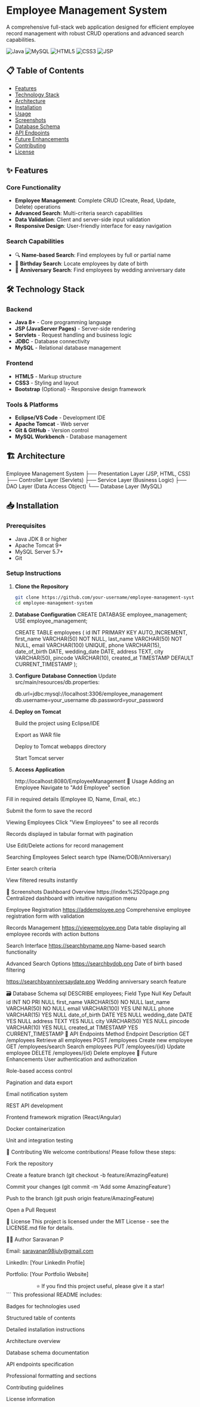 # Employee Management System

A comprehensive full-stack web application designed for efficient employee record management with robust CRUD operations and advanced search capabilities.

![Java](https://img.shields.io/badge/Java-ED8B00?style=for-the-badge&logo=java&logoColor=white)
![MySQL](https://img.shields.io/badge/MySQL-005C84?style=for-the-badge&logo=mysql&logoColor=white)
![HTML5](https://img.shields.io/badge/HTML5-E34F26?style=for-the-badge&logo=html5&logoColor=white)
![CSS3](https://img.shields.io/badge/CSS3-1572B6?style=for-the-badge&logo=css3&logoColor=white)
![JSP](https://img.shields.io/badge/JSP-007396?style=for-the-badge&logo=java&logoColor=white)

## 📋 Table of Contents

- [Features](#features)
- [Technology Stack](#technology-stack)
- [Architecture](#architecture)
- [Installation](#installation)
- [Usage](#usage)
- [Screenshots](#screenshots)
- [Database Schema](#database-schema)
- [API Endpoints](#api-endpoints)
- [Future Enhancements](#future-enhancements)
- [Contributing](#contributing)
- [License](#license)

## ✨ Features

### Core Functionality
- **Employee Management**: Complete CRUD (Create, Read, Update, Delete) operations
- **Advanced Search**: Multi-criteria search capabilities
- **Data Validation**: Client and server-side input validation
- **Responsive Design**: User-friendly interface for easy navigation

### Search Capabilities
- 🔍 **Name-based Search**: Find employees by full or partial name
- 🎂 **Birthday Search**: Locate employees by date of birth
- 💍 **Anniversary Search**: Find employees by wedding anniversary date

## 🛠 Technology Stack

### Backend
- **Java 8+** - Core programming language
- **JSP (JavaServer Pages)** - Server-side rendering
- **Servlets** - Request handling and business logic
- **JDBC** - Database connectivity
- **MySQL** - Relational database management

### Frontend
- **HTML5** - Markup structure
- **CSS3** - Styling and layout
- **Bootstrap** (Optional) - Responsive design framework

### Tools & Platforms
- **Eclipse/VS Code** - Development IDE
- **Apache Tomcat** - Web server
- **Git & GitHub** - Version control
- **MySQL Workbench** - Database management

## 🏗 Architecture
Employee Management System
├── Presentation Layer (JSP, HTML, CSS)
├── Controller Layer (Servlets)
├── Service Layer (Business Logic)
├── DAO Layer (Data Access Object)
└── Database Layer (MySQL)


## 📥 Installation

### Prerequisites
- Java JDK 8 or higher
- Apache Tomcat 9+
- MySQL Server 5.7+
- Git

### Setup Instructions

1. **Clone the Repository**
   ```bash
   git clone https://github.com/your-username/employee-management-system.git
   cd employee-management-system
2. **Database Configuration**
   CREATE DATABASE employee_management;
   USE employee_management;

   CREATE TABLE employees (
     id INT PRIMARY KEY AUTO_INCREMENT,
     first_name VARCHAR(50) NOT NULL,
     last_name VARCHAR(50) NOT NULL,
     email VARCHAR(100) UNIQUE,
     phone VARCHAR(15),
     date_of_birth DATE,
     wedding_date DATE,
     address TEXT,
     city VARCHAR(50),
     pincode VARCHAR(10),
     created_at TIMESTAMP DEFAULT CURRENT_TIMESTAMP
);
3. **Configure Database Connection**
   Update src/main/resources/db.properties:
   
    db.url=jdbc:mysql://localhost:3306/employee_management
    db.username=your_username
    db.password=your_password

4. **Deploy on Tomcat**

   Build the project using Eclipse/IDE

   Export as WAR file

   Deploy to Tomcat webapps directory

   Start Tomcat server

5. **Access Application**
   
   http://localhost:8080/EmployeeManagement
📖 Usage
Adding an Employee
Navigate to "Add Employee" section

Fill in required details (Employee ID, Name, Email, etc.)

Submit the form to save the record

Viewing Employees
Click "View Employees" to see all records

Records displayed in tabular format with pagination

Use Edit/Delete actions for record management

Searching Employees
Select search type (Name/DOB/Anniversary)

Enter search criteria

View filtered results instantly

📸 Screenshots
Dashboard Overview
https://index%2520page.png
Centralized dashboard with intuitive navigation menu

Employee Registration
https://addemployee.png
Comprehensive employee registration form with validation

Records Management
https://viewemployee.png
Data table displaying all employee records with action buttons

Search Interface
https://searchbyname.png
Name-based search functionality

Advanced Search Options
https://searchbydob.png
Date of birth based filtering

https://searchbyanniversaydate.png
Wedding anniversary search feature

🗃 Database Schema
sql
DESCRIBE employees;
Field	Type	Null	Key	Default
id	INT	NO	PRI	NULL
first_name	VARCHAR(50)	NO		NULL
last_name	VARCHAR(50)	NO		NULL
email	VARCHAR(100)	YES	UNI	NULL
phone	VARCHAR(15)	YES		NULL
date_of_birth	DATE	YES		NULL
wedding_date	DATE	YES		NULL
address	TEXT	YES		NULL
city	VARCHAR(50)	YES		NULL
pincode	VARCHAR(10)	YES		NULL
created_at	TIMESTAMP	YES		CURRENT_TIMESTAMP
🔌 API Endpoints
Method	Endpoint	Description
GET	/employees	Retrieve all employees
POST	/employees	Create new employee
GET	/employees/search	Search employees
PUT	/employees/{id}	Update employee
DELETE	/employees/{id}	Delete employee
🚀 Future Enhancements
User authentication and authorization

Role-based access control

Pagination and data export

Email notification system

REST API development

Frontend framework migration (React/Angular)

Docker containerization

Unit and integration testing

🤝 Contributing
We welcome contributions! Please follow these steps:

Fork the repository

Create a feature branch (git checkout -b feature/AmazingFeature)

Commit your changes (git commit -m 'Add some AmazingFeature')

Push to the branch (git push origin feature/AmazingFeature)

Open a Pull Request

📄 License
This project is licensed under the MIT License - see the LICENSE.md file for details.

👨‍💻 Author
Saravanan P

Email: saravanan98july@gmail.com

LinkedIn: [Your LinkedIn Profile]

Portfolio: [Your Portfolio Website]

<div align="center">
⭐ If you find this project useful, please give it a star!

</div> ```
This professional README includes:

Badges for technologies used

Structured table of contents

Detailed installation instructions

Architecture overview

Database schema documentation

API endpoints specification

Professional formatting and sections

Contributing guidelines

License information
   
